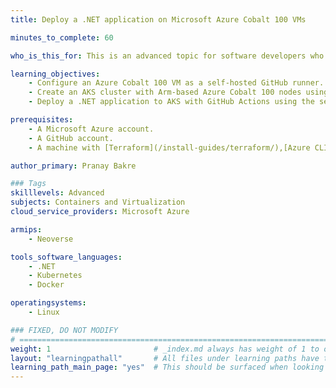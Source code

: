 ```yaml
---
title: Deploy a .NET application on Microsoft Azure Cobalt 100 VMs

minutes_to_complete: 60   

who_is_this_for: This is an advanced topic for software developers who want to develop cloud-native applications using GitHub Actions and Azure Kubernetes Service (AKS), and run them on Microsoft Azure Cobalt 100 VMs.

learning_objectives: 
    - Configure an Azure Cobalt 100 VM as a self-hosted GitHub runner.
    - Create an AKS cluster with Arm-based Azure Cobalt 100 nodes using Terraform.
    - Deploy a .NET application to AKS with GitHub Actions using the self-hosted Arm64-based runner.

prerequisites:
    - A Microsoft Azure account. 
    - A GitHub account.
    - A machine with [Terraform](/install-guides/terraform/),[Azure CLI](/install-guides/azure-cli), and [Kubectl](/install-guides/kubectl/) installed.

author_primary: Pranay Bakre

### Tags
skilllevels: Advanced
subjects: Containers and Virtualization
cloud_service_providers: Microsoft Azure

armips:
    - Neoverse

tools_software_languages:
    - .NET
    - Kubernetes
    - Docker

operatingsystems:
    - Linux

### FIXED, DO NOT MODIFY
# ================================================================================
weight: 1                       # _index.md always has weight of 1 to order correctly
layout: "learningpathall"       # All files under learning paths have this same wrapper
learning_path_main_page: "yes"  # This should be surfaced when looking for related content. Only set for _index.md of learning path content.
---
```

